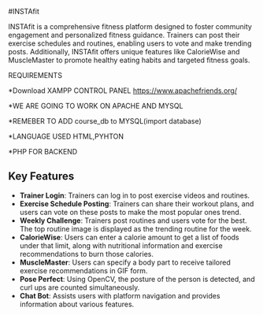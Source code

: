#INSTAfit

INSTAfit is a comprehensive fitness platform designed to foster community engagement and personalized fitness guidance. Trainers can post their exercise schedules and routines, enabling users to vote and make trending posts. Additionally, INSTAfit offers unique features like CalorieWise and MuscleMaster to promote healthy eating habits and targeted fitness goals.

REQUIREMENTS 

*Download XAMPP CONTROL PANEL https://www.apachefriends.org/

*WE ARE GOING TO WORK ON APACHE AND MYSQL

*REMEBER TO ADD course_db to MYSQL(import database)

*LANGUAGE USED HTML,PYHTON

*PHP FOR BACKEND

## Key Features
- **Trainer Login**: Trainers can log in to post exercise videos and routines.
- **Exercise Schedule Posting**: Trainers can share their workout plans, and users can vote on these posts to make the most popular ones trend.
- **Weekly Challenge**: Trainers post routines and users vote for the best. The top routine image is displayed as the trending routine for the week.
- **CalorieWise**: Users can enter a calorie amount to get a list of foods under that limit, along with nutritional information and exercise recommendations to burn those calories.
- **MuscleMaster**: Users can specify a body part to receive tailored exercise recommendations in GIF form.
- **Pose Perfect**: Using OpenCV, the posture of the person is detected, and curl ups are counted simultaneously.
- **Chat Bot**: Assists users with platform navigation and provides information about various features.
